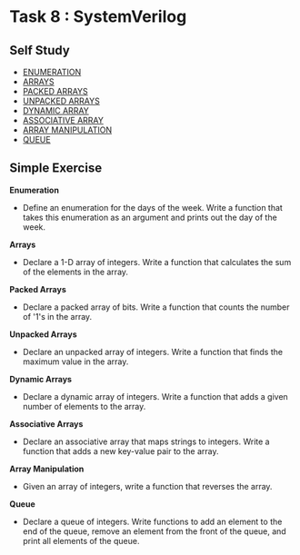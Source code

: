 # Task 8 : SystemVerilog

## Self Study
- [ENUMERATION                                              ](https://www.chipverify.com/systemverilog/systemverilog-enumeration)
- [ARRAYS                                                   ](https://www.chipverify.com/systemverilog/systemverilog-arrays)
- [PACKED ARRAYS                                            ](https://www.chipverify.com/systemverilog/systemverilog-packed-arrays)
- [UNPACKED ARRAYS                                          ](https://www.chipverify.com/systemverilog/systemverilog-unpacked-arrays)
- [DYNAMIC ARRAY                                            ](https://www.chipverify.com/systemverilog/systemverilog-dynamic-array)
- [ASSOCIATIVE ARRAY                                        ](https://www.chipverify.com/systemverilog/systemverilog-associative-array)
- [ARRAY MANIPULATION                                       ](https://www.chipverify.com/systemverilog/systemverilog-array-manipulation)
- [QUEUE                                                    ](https://www.chipverify.com/systemverilog/systemverilog-queue)

## Simple Exercise

**Enumeration**
  - Define an enumeration for the days of the week. Write a function that takes this enumeration as an argument and prints out the day of the week.

**Arrays**
  - Declare a 1-D array of integers. Write a function that calculates the sum of the elements in the array.

**Packed Arrays**
  - Declare a packed array of bits. Write a function that counts the number of '1's in the array.

**Unpacked Arrays**
  - Declare an unpacked array of integers. Write a function that finds the maximum value in the array.

**Dynamic Arrays**
  - Declare a dynamic array of integers. Write a function that adds a given number of elements to the array.

**Associative Arrays**
  - Declare an associative array that maps strings to integers. Write a function that adds a new key-value pair to the array.

**Array Manipulation**
  - Given an array of integers, write a function that reverses the array.

**Queue**
  - Declare a queue of integers. Write functions to add an element to the end of the queue, remove an element from the front of the queue, and print all elements of the queue.

